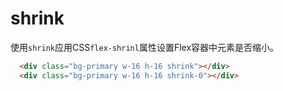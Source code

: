 # shrink

使用`shrink`应用CSS`flex-shrinl`属性设置Flex容器中元素是否缩小。

<Example class="w-32 flex gap-3">
  <div class="bg-primary w-16 h-16 shrink"></div>
  <div class="bg-primary w-16 h-16 shrink-0"></div>
<Example>

```html
  <div class="bg-primary w-16 h-16 shrink"></div>
  <div class="bg-primary w-16 h-16 shrink-0"></div>
```
